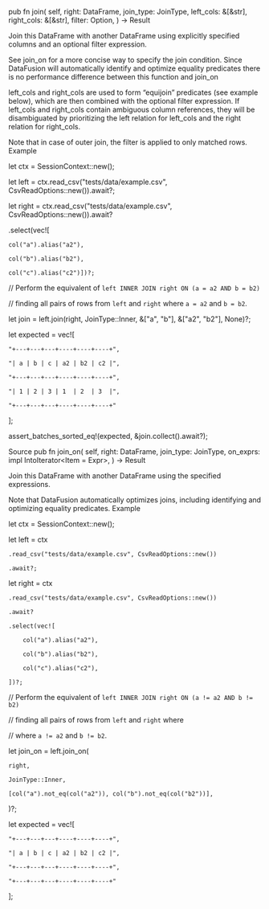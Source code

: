 pub fn join(
    self,
    right: DataFrame,
    join_type: JoinType,
    left_cols: &[&str],
    right_cols: &[&str],
    filter: Option<Expr>,
) -> Result<DataFrame>

Join this DataFrame with another DataFrame using explicitly specified columns and an optional filter expression.

See join_on for a more concise way to specify the join condition. Since DataFusion will automatically identify and optimize equality predicates there is no performance difference between this function and join_on

left_cols and right_cols are used to form “equijoin” predicates (see example below), which are then combined with the optional filter expression. If left_cols and right_cols contain ambiguous column references, they will be disambiguated by prioritizing the left relation for left_cols and the right relation for right_cols.

Note that in case of outer join, the filter is applied to only matched rows.
Example

let ctx = SessionContext::new();

let left = ctx.read_csv("tests/data/example.csv", CsvReadOptions::new()).await?;

let right = ctx.read_csv("tests/data/example.csv", CsvReadOptions::new()).await?

  .select(vec![

    col("a").alias("a2"),

    col("b").alias("b2"),

    col("c").alias("c2")])?;

// Perform the equivalent of `left INNER JOIN right ON (a = a2 AND b = b2)`

// finding all pairs of rows from `left` and `right` where `a = a2` and `b = b2`.

let join = left.join(right, JoinType::Inner, &["a", "b"], &["a2", "b2"], None)?;

let expected = vec![

    "+---+---+---+----+----+----+",

    "| a | b | c | a2 | b2 | c2 |",

    "+---+---+---+----+----+----+",

    "| 1 | 2 | 3 | 1  | 2  | 3  |",

    "+---+---+---+----+----+----+"

];

assert_batches_sorted_eq!(expected, &join.collect().await?);

Source
pub fn join_on(
    self,
    right: DataFrame,
    join_type: JoinType,
    on_exprs: impl IntoIterator<Item = Expr>,
) -> Result<DataFrame>

Join this DataFrame with another DataFrame using the specified expressions.

Note that DataFusion automatically optimizes joins, including identifying and optimizing equality predicates.
Example

let ctx = SessionContext::new();

let left = ctx

    .read_csv("tests/data/example.csv", CsvReadOptions::new())

    .await?;

let right = ctx

    .read_csv("tests/data/example.csv", CsvReadOptions::new())

    .await?

    .select(vec![

        col("a").alias("a2"),

        col("b").alias("b2"),

        col("c").alias("c2"),

    ])?;


// Perform the equivalent of `left INNER JOIN right ON (a != a2 AND b != b2)`

// finding all pairs of rows from `left` and `right` where

// where `a != a2` and `b != b2`.

let join_on = left.join_on(

    right,

    JoinType::Inner,

    [col("a").not_eq(col("a2")), col("b").not_eq(col("b2"))],

)?;

let expected = vec![

    "+---+---+---+----+----+----+",

    "| a | b | c | a2 | b2 | c2 |",

    "+---+---+---+----+----+----+",

    "+---+---+---+----+----+----+"

];

